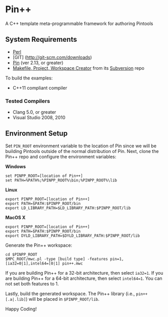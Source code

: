 Pin++
========

A C++ template meta-programmable framework for authoring Pintools

System Requirements
-------------------------

* [Perl](http://www.activestate.com/activeperl)
* [GIT] (http://git-scm.com/downloads)
* [Pin](http://software.intel.com/en-us/articles/pintool) (ver 2.13, or greater) 
* [Makefile, Project, Workspace Creator](http://www.ociweb.com/products/mpc) from its [Subversion](https://svn.dre.vanderbilt.edu/DOC/MPC/trunk) repo

To build the examples:

* C++11 compliant compiler

### Tested Compilers

* Clang 5.0, or greater
* Visual Studio 2008, 2010

Environment Setup
-------------------

Set ```PIN_ROOT``` environment variable to the location of Pin
since we will be building Pintools outside of the normal distribution 
of Pin. Next, clone the Pin++ repo and configure the environment variables:

**Windows**

    set PINPP_ROOT=[location of Pin++]
    set PATH=%PATH%;%PINPP_ROOT%\bin;%PINPP_ROOT%\lib

**Linux**

    export PINPP_ROOT=[location of Pin++]
    export PATH=$PATH:$PINPP_ROOT/bin
    export LD_LIBRARY_PATH=$LD_LIBRARY_PATH:$PINPP_ROOT/lib

**MacOS X**

    export PINPP_ROOT=[location of Pin++]
    export PATH=$PATH:$PINPP_ROOT/bin
    export DYLD_LIBRARY_PATH=$DYLD_LIBRARY_PATH:$PINPP_ROOT/lib

Generate the Pin++ workspace: 

    cd $PINPP_ROOT
    $MPC_ROOT/mwc.pl -type [build type] -features pin=1,[ia32=0|1],intel64=[0|1] pin++.mwc

If you are building Pin++ for a 32-bit architecture, then select 
```ia32=1```. If you are building Pin++ for a 64-bit architecture,
then select ```intel64=1```. You can not set both features to 1.

Lastly, build the generated workspace. The Pin++ library (i.e., ```pin++[.a|.lib]```) 
will be placed in ```$PINPP_ROOT/lib```.

Happy Coding!

